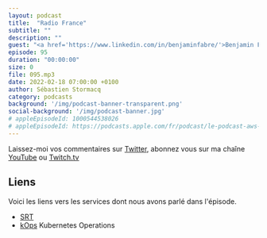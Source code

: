 ```yaml
---
layout: podcast
title:  "Radio France"
subtitle: ""
description: ""
guest: "<a href='https://www.linkedin.com/in/benjaminfabre/'>Benjamin Fabre</a>, Co-Founder, Datadome."
episode: 95
duration: "00:00:00"
size: 0 
file: 095.mp3
date: 2022-02-18 07:00:00 +0100  
author: Sébastien Stormacq
category: podcasts
background: '/img/podcast-banner-transparent.png'
social-background: '/img/podcast-banner.jpg'
# appleEpisodeId: 1000544538026
# appleEpisodeId: https://podcasts.apple.com/fr/podcast/le-podcast-aws-en-français/id1452118442
---
```


Laissez-moi vos commentaires sur [Twitter](https://twitter.com/sebsto), abonnez vous sur ma chaîne [YouTube](https://www.youtube.com/sebsto) ou [Twitch.tv](https://www.twitch.tv/sebAWS)

## Liens

Voici les liens vers les services dont nous avons parlé dans l'épisode.

- [SRT](https://en.wikipedia.org/wiki/Secure_Reliable_Transport)
- [kOps](https://github.com/kubernetes/kops) Kubernetes Operations